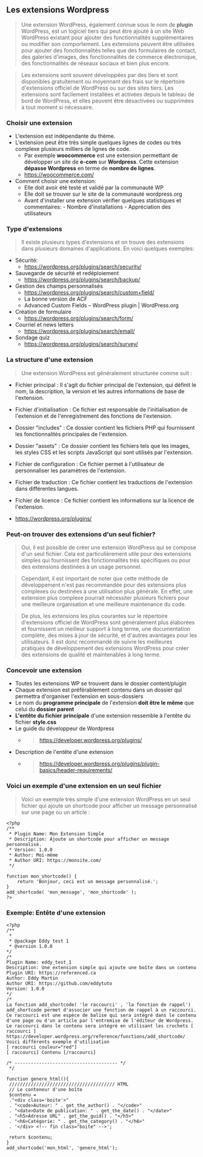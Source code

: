 ## Les extensions Wordpress

> Une extension WordPress, également connue sous le nom de **plugin** WordPress, est un logiciel tiers qui peut être ajouté à un site Web WordPress existant pour ajouter des fonctionnalités supplémentaires ou modifier son comportement. Les extensions peuvent être utilisées pour ajouter des fonctionnalités telles que des formulaires de contact, des galeries d'images, des fonctionnalités de commerce électronique, des fonctionnalités de réseaux sociaux et bien plus encore.

> Les extensions sont souvent développées par des tiers et sont disponibles gratuitement ou moyennant des frais sur le répertoire d'extensions officiel de WordPress ou sur des sites tiers. Les extensions sont facilement installées et activées depuis le tableau de bord de WordPress, et elles peuvent être désactivées ou supprimées à tout moment si nécessaire.

### Choisir une extension

- L'extension est indépendante du thème.
- L'extension peut être très simple quelques lignes de codes ou très complexe plusieurs milliers de lignes de code.
  - Par exemple **woocommerce** est une extension permettant de développer un site de **e-com** sur **Wordpress**. Cette extension **dépasse Wordpress** en terme de **nombre de lignes**.
  - https://woocommerce.com/
- Comment choisir une extension:
  - Elle doit avoir été testé et validé par la communauté WP
  - Elle doit se trouver sur le site de la communauté wordpress.org
  - Avant d'installer une extension vérifier quelques statistiques et commentaires: - Nombre d'installations - Appréciation des utilisateurs

### Type d'extensions

> Il existe plusieurs types d'extensions et on trouve des extensions dans plusieurs domaines d'applications. En voici quelques exemples:

- Sécurité:
  - https://wordpress.org/plugins/search/security/
- Sauvegarde de sécurité et redéploiement
  - https://wordpress.org/plugins/search/backup/
- Gestion des champs personnalisés
  - https://wordpress.org/plugins/search/custom+field/
  - La bonne version de ACF
  - Advanced Custom Fields – WordPress plugin | WordPress.org
- Création de formulaire
  - https://wordpress.org/plugins/search/form/
- Courriel et news letters
  - https://wordpress.org/plugins/search/email/
- Sondage quiz
  - https://wordpress.org/plugins/search/survey/

### La structure d'une extension

> Une extension WordPress est généralement structurée comme suit :

- Fichier principal : Il s'agit du fichier principal de l'extension, qui définit le nom, la description, la version et les autres informations de base de l'extension.

- Fichier d'initialisation : Ce fichier est responsable de l'initialisation de l'extension et de l'enregistrement des fonctions de l'extension.

- Dossier "includes" : Ce dossier contient les fichiers PHP qui fournissent les fonctionnalités principales de l'extension.

- Dossier "assets" : Ce dossier contient les fichiers tels que les images, les styles CSS et les scripts JavaScript qui sont utilisés par l'extension.

- Fichier de configuration : Ce fichier permet à l'utilisateur de personnaliser les paramètres de l'extension.

- Fichier de traduction : Ce fichier contient les traductions de l'extension dans différentes langues.

- Fichier de licence : Ce fichier contient les informations sur la licence de l'extension.
- https://wordpress.org/plugins/

### Peut-on trouver des extensions d'un seul fichier?

> Oui, il est possible de créer une extension WordPress qui se compose d'un seul fichier. Cela est particulièrement utile pour des extensions simples qui fournissent des fonctionnalités très spécifiques ou pour des extensions destinées à un usage personnel.

> Cependant, il est important de noter que cette méthode de développement n'est pas recommandée pour des extensions plus complexes ou destinées à une utilisation plus générale. En effet, une extension plus complexe pourrait nécessiter plusieurs fichiers pour une meilleure organisation et une meilleure maintenance du code.

> De plus, les extensions les plus courantes sur le répertoire d'extensions officiel de WordPress sont généralement plus élaborées et fournissent un meilleur support à long terme, une documentation complète, des mises à jour de sécurité, et d'autres avantages pour les utilisateurs. Il est donc recommandé de suivre les meilleures pratiques de développement des extensions WordPress pour créer des extensions de qualité et maintenables à long terme.

### Concevoir une extension

- Toutes les extensions WP se trouvent dans le dossier content/plugin
- Chaque extension est préférablement contenu dans un dossier qui permettra d'organiser l'extension en sous-dossiers
- Le nom du **programme principale** de l'extension **doit être le même** que celui du **dossier parent**
- **L'entête du fichier principale** d'une extension ressemble à l'entête du fichier **style.css**
- Le guide du développeur de Wordpress
  - > https://developer.wordpress.org/plugins/
- Description de l'entête d'une extension
  - > https://developer.wordpress.org/plugins/plugin-basics/header-requirements/

### Voici un exemple d'une extension en un seul fichier

> Voici un exemple très simple d'une extension WordPress en un seul fichier qui ajoute un shortcode pour afficher un message personnalisé sur une page ou un article :

```
<?php
/**
 * Plugin Name: Mon Extension Simple
 * Description: Ajoute un shortcode pour afficher un message personnalisé.
 * Version: 1.0.0
 * Author: Moi-même
 * Author URI: https://monsite.com/
 */

function mon_shortcode() {
    return 'Bonjour, ceci est un message personnalisé.';
}
add_shortcode( 'mon_message', 'mon_shortcode' );
?>
```

### Exemple: Entête d'une extension

```
<?php
/**
 *
 * @package Eddy test 1
 * @version 1.0.0
*/
/*
Plugin Name: eddy_test_1
Description: Une extension simple qui ajoute une boîte dans un contenu
Plugin URI: https://referenced.ca
Author: Eddy Martin
Author URI: https://github.com/eddytuto
Version: 1.0.0
*/
/*
La fonction add_shortcode( 'le raccourci' , 'la fonction de rappel')
add_shortcode permet d'associer une fonction de rappel à un raccourci.
Ce raccourci est une espèce de balise qui sera intégré dans le contenu d'une page ou d'un article par l'entremise de l'éditeur de Wordpress. Le raccourci dans le contenu sera intégré en utilisant les crochets [ raccourci ]
https://developer.wordpress.org/reference/functions/add_shortcode/
Voici différents exemple d'utilisation
[ raccourci couleur="red"]
[ raccourci] Contenu [/raccourci]

/* -------------------------------------- */
 */

function genere_html(){
 /////////////////////////////////////// HTML
 // Le conteneur d'une boîte
 $contenu =
 ."<div class='boite'>"
 . "<code>Auteur: " . get_the_author() . "</code>"
 . "<date>Date de publication: " . get_the_date() . "</date>"
 . "<h5>Adresse URL" . get_the_guid() . "</h5>"
 . "<h6>Catégorie: " . get_the_category() . "</h6>"
 . '</div> <!-- fin class="boite" -->';

 return $contenu;
}
add_shortcode('mon_html', 'genere_html');
```
